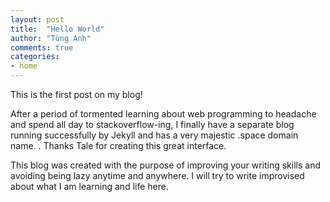 ```yaml
---
layout: post
title:  "Hello World"
author: "Tùng Anh"
comments: true
categories:
- home
---
```


This is the first post on my blog!

After a period of tormented learning about web programming to headache and spend all day to stackoverflow-ing, I finally have a separate blog running successfully by Jekyll and has a very majestic .space domain name. . Thanks Tale for creating this great interface.

This blog was created with the purpose of improving your writing skills and avoiding being lazy anytime and anywhere. I will try to write improvised about what I am learning and life here.